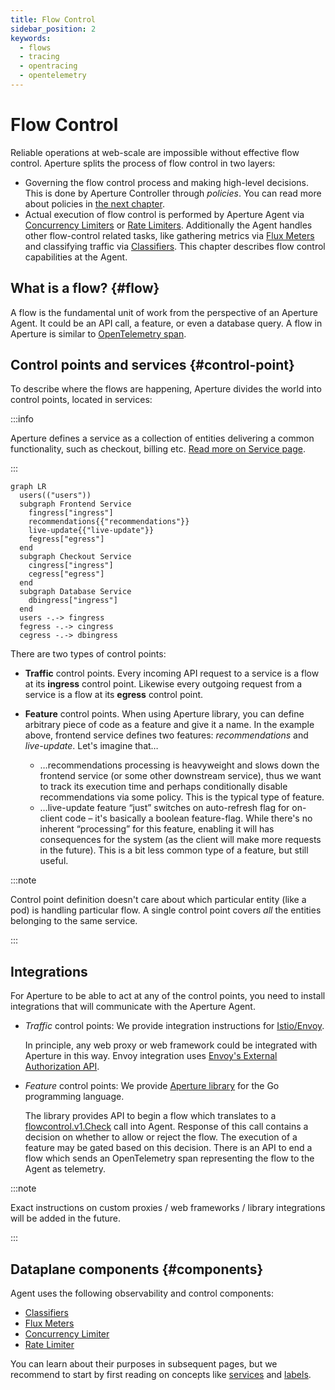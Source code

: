 ```yaml
---
title: Flow Control
sidebar_position: 2
keywords:
  - flows
  - tracing
  - opentracing
  - opentelemetry
---
```


# Flow Control

Reliable operations at web-scale are impossible without effective flow control.
Aperture splits the process of flow control in two layers:

- Governing the flow control process and making high-level decisions. This is
  done by Aperture Controller through _policies_. You can read more about
  policies in [the next chapter][policies].
- Actual execution of flow control is performed by Aperture Agent via
  [Concurrency Limiters][concurrency-limiter] or [Rate Limiters][rate-limiter].
  Additionally the Agent handles other flow-control related tasks, like
  gathering metrics via [Flux Meters][flux-meter] and classifying traffic via
  [Classifiers][classifier]. This chapter describes flow control capabilities at
  the Agent.

## What is a flow? {#flow}

A flow is the fundamental unit of work from the perspective of an Aperture
Agent. It could be an API call, a feature, or even a database query. A flow in
Aperture is similar to [OpenTelemetry span][span].

## Control points and services {#control-point}

To describe where the flows are happening, Aperture divides the world into
control points, located in services:

:::info

Aperture defines a service as a collection of entities delivering a common
functionality, such as checkout, billing etc. [Read more on Service
page][service].

:::

```mermaid
graph LR
  users(("users"))
  subgraph Frontend Service
    fingress["ingress"]
    recommendations{{"recommendations"}}
    live-update{{"live-update"}}
    fegress["egress"]
  end
  subgraph Checkout Service
    cingress["ingress"]
    cegress["egress"]
  end
  subgraph Database Service
    dbingress["ingress"]
  end
  users -.-> fingress
  fegress -.-> cingress
  cegress -.-> dbingress
```

There are two types of control points:

- **Traffic** control points. Every incoming API request to a service is a flow
  at its **ingress** control point. Likewise every outgoing request from a
  service is a flow at its **egress** control point.

- **Feature** control points. When using Aperture library, you can define
  arbitrary piece of code as a feature and give it a name. In the example above,
  frontend service defines two features: _recommendations_ and _live-update_.
  Let's imagine that…
  <!-- TODO tgill: move this example elsewhere like policy tutorial -->
  - …recommendations processing is heavyweight and slows down the frontend
    service (or some other downstream service), thus we want to track its
    execution time and perhaps conditionally disable recommendations via some
    policy. This is the typical type of feature.
  - …live-update feature “just” switches on auto-refresh flag for on-client code
    – it's basically a boolean feature-flag. While there's no inherent
    “processing” for this feature, enabling it will has consequences for the
    system (as the client will make more requests in the future). This is a bit
    less common type of a feature, but still useful.

:::note

Control point definition doesn't care about which particular entity (like a pod)
is handling particular flow. A single control point covers _all_ the entities
belonging to the same service.

:::

## Integrations

For Aperture to be able to act at any of the control points, you need to install
integrations that will communicate with the Aperture Agent.

- _Traffic_ control points: We provide integration instructions for
  [Istio/Envoy][istio].

  In principle, any web proxy or web framework could be integrated with Aperture
  in this way. Envoy integration uses [Envoy's External Authorization
  API][ext-authz].

- _Feature_ control points: We provide [Aperture library][aperture-go] for the
  Go programming language.

  The library provides API to begin a flow which translates to a
  [flowcontrol.v1.Check](https://github.com/fluxninja/aperture/blob/main/api/aperture/flowcontrol/v1/flowcontrol.proto)
  call into Agent. Response of this call contains a decision on whether to allow
  or reject the flow. The execution of a feature may be gated based on this
  decision. There is an API to end a flow which sends an OpenTelemetry span
  representing the flow to the Agent as telemetry.

:::note

Exact instructions on custom proxies / web frameworks / library integrations
will be added in the future.

:::

## Dataplane components {#components}

Agent uses the following observability and control components:

- [Classifiers][classifier]
- [Flux Meters][flux-meter]
- [Concurrency Limiter][concurrency-limiter]
- [Rate Limiter][rate-limiter]

You can learn about their purposes in subsequent pages, but we recommend to
start by first reading on concepts like [services][service] and [labels][label].

[policies]: ../policy/policy.md
[concurrency-limiter]: ./concurrency-limiter.md
[rate-limiter]: ./rate-limiter.md
[flux-meter]: ./flux-meter.md
[classifier]: ./flow-classifier.md
[span]: https://opentelemetry.io/docs/reference/specification/trace/api/#span
[istio]: /get-started/installation/agent/envoy/istio.md
[ext-authz]:
  https://www.envoyproxy.io/docs/envoy/latest/api-v3/service/auth/v3/external_auth.proto#authorization-service-proto
[aperture-go]: https://github.com/FluxNinja/aperture-go
[service]: ./selector/service.md
[label]: ./selector/flow-label.md
